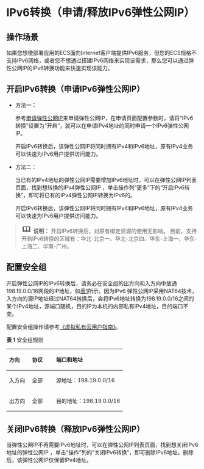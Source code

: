 # IPv6转换（申请/释放IPv6弹性公网IP）<a name="eip_0006_02"></a>

## 操作场景<a name="section35171201192"></a>

如果您想使部署应用的ECS面向Internet客户端提供IPv6服务，但您的ECS规格不支持IPv6网络，或者您不想通过搭建IPv6网络来实现该需求，那么您可以通过弹性公网IP的IPv6转换功能来快速实现该能力。

## 开启IPv6转换（申请IPv6弹性公网IP）<a name="zh-cn_topic_0128773070_section1951010207215"></a>

-   方法一：

    参考[申请弹性公网IP](申请弹性公网IP.md)来申请弹性公网IP，在申请页面配置参数时，请将“IPv6转换”设置为“开启”，就可以在申请IPv4地址的同时申请一个IPv6弹性公网IP。

    开启IPv6转换后，该弹性公网IP将同时拥有IPv4和IPv6地址，原有IPv4业务可以快速为IPv6用户提供访问能力。

-   方法二：

    当已有的IPv4地址的弹性公网IP需要增加IPv6地址时，可以在弹性公网IP列表页面，找到想转换的IPv4弹性公网IP ，单击操作列“更多”下的“开启IPv6转换”，即可将已有的IPv4弹性公网IP转换为IPv6的。

    开启IPv6转换后，该弹性公网IP将同时拥有IPv4和IPv6地址，原有IPv4业务可以快速为IPv6用户提供访问能力。


>![](public_sys-resources/icon-note.gif) **说明：** 
>开启IPv6转换后，对原有绑定资源的使用无影响。
>目前，支持开启IPv6转换的区域有：华北-北京一、华北-北京四、华东-上海一、华东-上海二、华南-广州。

## 配置安全组<a name="zh-cn_topic_0128773070_section183541933911"></a>

开启弹性公网IP的IPv6转换后，请务必在安全组的出方向和入方向中放通198.19.0.0/16网段的IP地址，如[表1](#zh-cn_topic_0128773070_table854766319358)所示。因为IPv6 弹性公网IP采用NAT64技术，入方向的源IP地址经过NAT64转换后，会将IPv6地址转换为198.19.0.0/16之间的某个IPv4地址，源端口随机，目的IP为本机的内部私有IPv4地址，目的端口不变。

配置安全组操作请参考[《虚拟私有云用户指南》](https://support.huaweicloud.com/usermanual-vpc/zh-cn_topic_0030969470.html)。

**表 1**  安全组规则

<a name="zh-cn_topic_0128773070_table854766319358"></a>
<table><thead align="left"><tr id="zh-cn_topic_0128773070_row2051403019358"><th class="cellrowborder" valign="top" width="19.681968196819682%" id="mcps1.2.4.1.1"><p id="zh-cn_topic_0128773070_p5102371419358"><a name="zh-cn_topic_0128773070_p5102371419358"></a><a name="zh-cn_topic_0128773070_p5102371419358"></a>方向</p>
</th>
<th class="cellrowborder" valign="top" width="20.782078207820785%" id="mcps1.2.4.1.2"><p id="zh-cn_topic_0128773070_p3928016319358"><a name="zh-cn_topic_0128773070_p3928016319358"></a><a name="zh-cn_topic_0128773070_p3928016319358"></a>协议</p>
</th>
<th class="cellrowborder" valign="top" width="59.53595359535954%" id="mcps1.2.4.1.3"><p id="zh-cn_topic_0128773070_p2415644494621"><a name="zh-cn_topic_0128773070_p2415644494621"></a><a name="zh-cn_topic_0128773070_p2415644494621"></a>端口和地址</p>
</th>
</tr>
</thead>
<tbody><tr id="zh-cn_topic_0128773070_row3779122419358"><td class="cellrowborder" valign="top" width="19.681968196819682%" headers="mcps1.2.4.1.1 "><p id="zh-cn_topic_0128773070_p4119033619358"><a name="zh-cn_topic_0128773070_p4119033619358"></a><a name="zh-cn_topic_0128773070_p4119033619358"></a>入方向</p>
</td>
<td class="cellrowborder" valign="top" width="20.782078207820785%" headers="mcps1.2.4.1.2 "><p id="zh-cn_topic_0128773070_p4808290419358"><a name="zh-cn_topic_0128773070_p4808290419358"></a><a name="zh-cn_topic_0128773070_p4808290419358"></a>全部</p>
</td>
<td class="cellrowborder" valign="top" width="59.53595359535954%" headers="mcps1.2.4.1.3 "><p id="zh-cn_topic_0128773070_p4640703694621"><a name="zh-cn_topic_0128773070_p4640703694621"></a><a name="zh-cn_topic_0128773070_p4640703694621"></a>源地址：198.19.0.0/16</p>
</td>
</tr>
<tr id="zh-cn_topic_0128773070_row22818581398"><td class="cellrowborder" valign="top" width="19.681968196819682%" headers="mcps1.2.4.1.1 "><p id="zh-cn_topic_0128773070_p6301958495"><a name="zh-cn_topic_0128773070_p6301958495"></a><a name="zh-cn_topic_0128773070_p6301958495"></a>出方向</p>
</td>
<td class="cellrowborder" valign="top" width="20.782078207820785%" headers="mcps1.2.4.1.2 "><p id="zh-cn_topic_0128773070_p730158994"><a name="zh-cn_topic_0128773070_p730158994"></a><a name="zh-cn_topic_0128773070_p730158994"></a>全部</p>
</td>
<td class="cellrowborder" valign="top" width="59.53595359535954%" headers="mcps1.2.4.1.3 "><p id="zh-cn_topic_0128773070_p7825131612103"><a name="zh-cn_topic_0128773070_p7825131612103"></a><a name="zh-cn_topic_0128773070_p7825131612103"></a>目的地址：198.19.0.0/16</p>
</td>
</tr>
</tbody>
</table>

## 关闭IPv6转换（释放IPv6弹性公网IP）<a name="zh-cn_topic_0128773070_section86833287319"></a>

当弹性公网IP不再需要IPv6地址时，可以在弹性公网IP列表页面，找到想关闭IPv6地址的弹性公网IP ，单击“操作”列的“关闭IPv6转换”，即可删除IPv6地址。删除后，该弹性公网IP仅保留IPv4地址。

